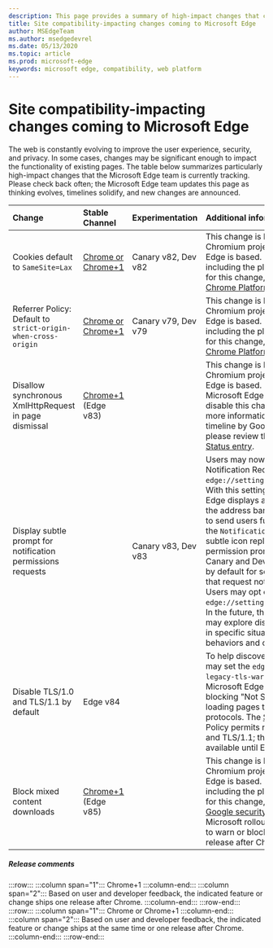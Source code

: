 ```yaml
---
description: This page provides a summary of high-impact changes that could impact site compatibility
title: Site compatibility-impacting changes coming to Microsoft Edge
author: MSEdgeTeam
ms.author: msedgedevrel
ms.date: 05/13/2020
ms.topic: article
ms.prod: microsoft-edge
keywords: microsoft edge, compatibility, web platform
---
```


# Site compatibility-impacting changes coming to Microsoft Edge  

The web is constantly evolving to improve the user experience, security, and privacy.  In some cases, changes may be significant enough to impact the functionality of existing pages.  The table below summarizes particularly high-impact changes that the Microsoft Edge team is currently tracking.  Please check back often; the Microsoft Edge team updates this page as thinking evolves, timelines solidify, and new changes are announced.  

| Change | Stable Channel | Experimentation | Additional information |  
|:--- |:--- |:--- |:--- |
| Cookies default to `SameSite=Lax` | [Chrome or Chrome+1](#release-comments)  | Canary v82, Dev v82 | This change is happening in the Chromium project, on which Microsoft Edge is based.  For more information, including the planned timeline by Google for this change, please review the [Chrome Platform Status entry][ChromePlatformStatus5088147346030592].  |  
| Referrer Policy: Default to `strict-origin-when-cross-origin` | [Chrome or Chrome+1](#release-comments)  | Canary v79, Dev v79 | This change is happening in the Chromium project, on which Microsoft Edge is based.  For more information, including the planned timeline by Google for this change, please review the [Chrome Platform Status entry][ChromePlatformStatus6251880185331712].  |  
| Disallow synchronous XmlHttpRequest in page dismissal | [Chrome+1](#release-comments) \(Edge v83\) |  | This change is happening in the Chromium project, on which Microsoft Edge is based.  Matching Chrome, Microsoft Edge offers a Group Policy to disable this change until Edge 88.  For more information, including the planned timeline by Google for this change, please review the [Chrome Platform Status entry][ChromePlatformStatus4664843055398912].  |  
| Display subtle prompt for notification permissions requests |  | Canary v83, Dev v83 | Users may now opt into Quiet Notification Requests in `edge://settings/content/notifications`.  With this setting enabled, Microsoft Edge displays a subtle request icon in the address bar for sites which request to send users future notifications using the `Notifications` or `Push` API.  This subtle icon replaces the flyout permission prompt.  An experiment in Canary and Dev turns this behavior on by default for some users, on all sites that request notifications permissions.  Users may opt out in `edge://settings/content/notifications`.  In the future, the Microsoft edge team may explore displaying the flyout prompt in specific situations based on user behaviors and other input.  |  
| Disable TLS/1.0 and TLS/1.1 by default | Edge v84 |  | To help discover impacted sites, you may set the `edge://flags/#display-legacy-tls-warnings` flag to cause Microsoft Edge to display a non-blocking "Not Secure" notice when loading pages that require legacy TLS protocols.  The [SSLMinVersion][DeployedEdgePoliciesSSLMinVersion] Group Policy permits re-enabling of TLS/1.0 and TLS/1.1; the policy remains available until Edge 88.  |  
| Block mixed content downloads | [Chrome+1](#release-comments) \(Edge v85\)  |  | This change is happening in the Chromium project, on which Microsoft Edge is based.  For more information, including the planned timeline by Google for this change, please review the [Google security blog entry][GoogleBlogSecurity20200206].  The Microsoft rollout schedule on file types to warn or block is planned for one release after Chrome.  |  

##### Release comments  

:::row:::
   :::column span="1":::
      Chrome+1
   :::column-end:::
   :::column span="2":::
      Based on user and developer feedback, the indicated feature or change ships one release after Chrome.
   :::column-end:::
:::row-end:::
:::row:::
   :::column span="1":::
      Chrome or Chrome+1
   :::column-end:::
   :::column span="2":::
      Based on user and developer feedback, the indicated feature or change ships at the same time or one release after Chrome.
   :::column-end:::
:::row-end:::


<!-- image links -->  

<!-- links -->  

[DeployedEdgePoliciesSSLMinVersion]: /deployedge/microsoft-edge-policies#sslversionmin "SSLVersionMin - Microsoft Edge - Policies"  

[ChromePlatformStatus4664843055398912]: https://www.chromestatus.com/feature/4664843055398912 "Disallow sync XHR in page dismissal JavaScript - Chrome Platform Status"  
[ChromePlatformStatus5088147346030592]: https://www.chromestatus.com/feature/5088147346030592 "Cookies default to SameSite=Lax - Chrome Platform Status"  
[ChromePlatformStatus6251880185331712]: https://www.chromestatus.com/feature/6251880185331712 "Referrer Policy: Default to strict-origin-when-cross-origin - Chrome Platform Status"  

[GoogleBlogSecurity20200206]: https://security.googleblog.com/2020/02/protecting-users-from-insecure_6.html "Protecting users from insecure downloads in Google Chrome - Google Online Security Blog"  
